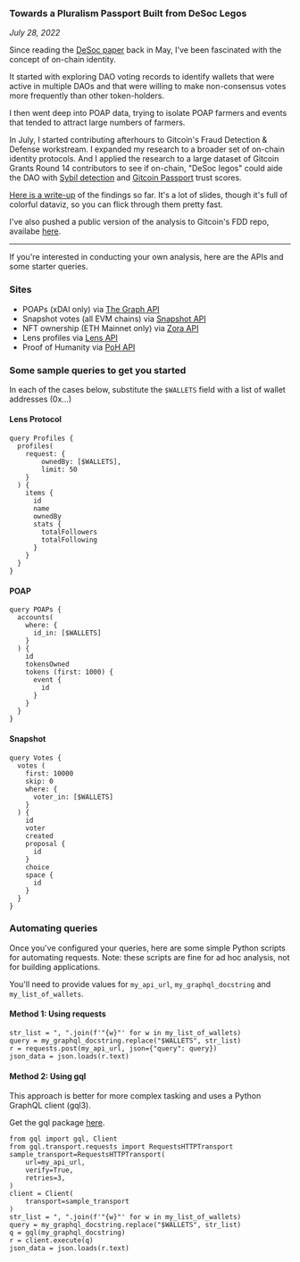 ### Towards a Pluralism Passport Built from DeSoc Legos

*July 28, 2022*
  
Since reading the [DeSoc paper](https://papers.ssrn.com/sol3/papers.cfm?abstract_id=4105763) back in May, I've been fascinated with the concept of on-chain identity. 

It started with exploring DAO voting records to identify wallets that were active in multiple DAOs and that were willing to make non-consensus votes more frequently than other token-holders.

I then went deep into POAP data, trying to isolate POAP farmers and events that tended to attract large numbers of farmers.

In July, I started contributing afterhours to Gitcoin's Fraud Detection & Defense workstream. I expanded my research to a broader set of on-chain identity protocols. And I applied the research to a large dataset of Gitcoin Grants Round 14 contributors to see if on-chain, "DeSoc legos" could aide the DAO with [Sybil detection](https://gov.gitcoin.co/t/characterizing-the-sybil-resistance-problem/11235) and [Gitcoin Passport](https://passport.gitcoin.co/) trust scores.

[Here is a write-up](../assets/pdf/Towards_a_Pluralism_Passport_Built_from_DeSoc_Legos.pdf) of the findings so far. It's a lot of slides, though it's full of colorful dataviz, so you can flick through them pretty fast.

I've also pushed a public version of the analysis to Gitcoin's FDD repo, availabe [here](https://github.com/Fraud-Detection-and-Defense/gr14-onchain-trustscore-analysis).

---

If you're interested in conducting your own analysis, here are the APIs and some starter queries.

### Sites

- POAPs (xDAI only) via [The Graph API](https://api.thegraph.com/subgraphs/name/poap-xyz/poap-xdai)
- Snapshot votes (all EVM chains) via [Snapshot API](https://hub.snapshot.org/graphql/)
- NFT ownership (ETH Mainnet only) via [Zora API](https://api.zora.co/graphql)
- Lens profiles via [Lens API](https://api.lens.dev/)
- Proof of Humanity via [PoH API](https://api.poh.dev)

### Some sample queries to get you started

In each of the cases below, substitute the `$WALLETS` field with a list of wallet addresses (0x...)

#### Lens Protocol

```
query Profiles {
  profiles(
    request: { 
        ownedBy: [$WALLETS], 
        limit: 50 
    }
  ) {
    items {
      id
      name
      ownedBy
      stats {
        totalFollowers
        totalFollowing
      }
    }
  }
}
```

####  POAP

```
query POAPs {
  accounts(
    where: {
      id_in: [$WALLETS]
    }
  ) {
    id
    tokensOwned
    tokens (first: 1000) {
      event {
        id
      }
    }
  }
}
```

#### Snapshot

```
query Votes {
  votes (
    first: 10000
    skip: 0
    where: {
      voter_in: [$WALLETS]
    }
  ) {
    id
    voter
    created
    proposal {
      id
    }
    choice
    space {
      id
    }
  }
}
```

### Automating queries

Once you've configured your queries, here are some simple Python scripts for automating requests. 
Note: these scripts are fine for ad hoc analysis, not for building applications.

You'll need to provide values for `my_api_url`, `my_graphql_docstring` and `my_list_of_wallets`.

#### Method 1: Using requests

```
str_list = ", ".join(f'"{w}"' for w in my_list_of_wallets)
query = my_graphql_docstring.replace("$WALLETS", str_list)
r = requests.post(my_api_url, json={"query": query})
json_data = json.loads(r.text)
```

#### Method 2: Using gql

This approach is better for more complex tasking and uses a Python GraphQL client (gql3).

Get the gql package [here](https://gql.readthedocs.io/en/stable/).


```
from gql import gql, Client
from gql.transport.requests import RequestsHTTPTransport
sample_transport=RequestsHTTPTransport(
    url=my_api_url,
    verify=True,
    retries=3,
)
client = Client(
    transport=sample_transport
)
str_list = ", ".join(f'"{w}"' for w in my_list_of_wallets)
query = my_graphql_docstring.replace("$WALLETS", str_list)
q = gql(my_graphql_docstring)
r = client.execute(q)
json_data = json.loads(r.text)
```